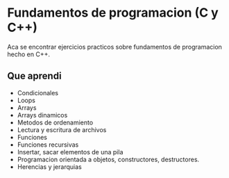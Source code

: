# Fundamentos de programacion (C y C++)
Aca se encontrar ejercicios practicos sobre fundamentos de programacion hecho en C++.

## Que aprendi
- Condicionales
- Loops
- Arrays
- Arrays dinamicos
- Metodos de ordenamiento
- Lectura y escritura de archivos
- Funciones
- Funciones recursivas
- Insertar, sacar elementos de una pila
- Programacion orientada a objetos, constructores, destructores.
- Herencias y jerarquias
